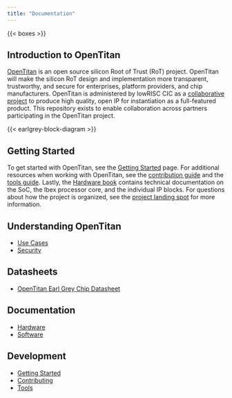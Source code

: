 ```yaml
---
title: "Documentation"
---
```


{{< boxes >}}

## Introduction to OpenTitan

[OpenTitan](https://opentitan.org/) is an open source silicon Root of Trust (RoT) project. OpenTitan will make the silicon RoT design and implementation more transparent, trustworthy, and secure for enterprises, platform providers, and chip manufacturers. OpenTitan is administered by lowRISC CIC as a [collaborative project](https://opentitan.org/book/doc/project_governance) to produce high quality, open IP for instantiation as a full-featured product. This repository exists to enable collaboration across partners participating in the OpenTitan project.

{{< earlgrey-block-diagram >}}

## Getting Started

To get started with OpenTitan, see the [Getting Started](/book/doc/getting_started) page. For additional resources when working with OpenTitan, see the [contribution guide](https://opentitan.org/book/doc/contributing) and the [tools guide](https://opentitan.org/book/util). Lastly, the [Hardware book](https://opentitan.org/book/hw) contains technical documentation on the SoC, the Ibex processor core, and the individual IP blocks. For questions about how the project is organized, see the [project landing spot](https://opentitan.org/book/doc/project_governance) for more information.

## Understanding OpenTitan

- [Use Cases](https://opentitan.org/book/doc/use_cases)
- [Security](https://opentitan.org/book/doc/security/)

## Datasheets

- [OpenTitan Earl Grey Chip Datasheet](https://opentitan.org/book/hw/top_earlgrey/)

## Documentation

- [Hardware](https://opentitan.org/book/hw)
- [Software](https://opentitan.org/book/sw)

## Development

- [Getting Started](/book/doc/getting_started)
- [Contributing](https://opentitan.org/book/doc/contributing)
- [Tools](https://opentitan.org/book/util)
